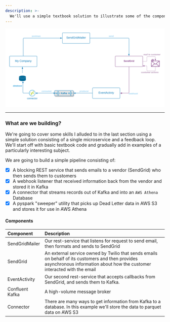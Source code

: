 ```yaml
---
description: >-
  We'll use a simple textbook solution to illustrate some of the components of a complete production deliverable.
---
```

![](../.gitbook/assets/sendgrid-personal-sendgrid-pipeline.png)

---

### What are we building?

We're going to cover some skills I alluded to in the last section using a simple solution consisting of a single microservice and a feedback loop.  We'll start off with basic textbook code and gradually add in examples of a particularly interesting subject. 

We are going to build a simple pipeline consisting of:
* [x] A blocking REST service that sends emails to a vendor (SendGrid) who then sends them to customers
* [x] A webhook listener that received information back from the vendor and stored it in Kafka
* [x] A connector that streams records out of Kafka and into an `AWS Athena` Database
* [x] A pyspark "sweeper" utility that picks up Dead Letter data in AWS S3 and stores it for use in AWS Athena

#### Components

|**Component** | **Description** |  
| :--- | :--- |
| SendGridMailer | Our rest-service that listens for request to send email, then formats and sends to SendGrid |  |  
| SendGrid | An external service owned by Twilio that sends emails on behalf of its customers and then provides asynchronous information about how the customer interacted with the email|  |  
| EventActivity | Our second rest-service that accepts callbacks from SendGrid, and sends them to Kafka.    |  |  
| Confluent Kafka | A high-volume message broker |  |  
| Connector | There are many ways to get information from Kafka to a database.  In this example we'll store the data to parquet data on AWS S3 |  |  


